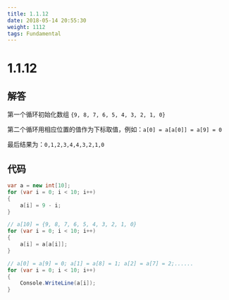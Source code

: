 ```yaml
---
title: 1.1.12
date: 2018-05-14 20:55:30
weight: 1112
tags: Fundamental
---
```


# 1.1.12


## 解答

第一个循环初始化数组 `{9, 8, 7, 6, 5, 4, 3, 2, 1, 0}`

第二个循环用相应位置的值作为下标取值，例如：`a[0] = a[a[0]] = a[9] = 0`

最后结果为：`0,1,2,3,4,4,3,2,1,0`

## 代码

```csharp
var a = new int[10];
for (var i = 0; i < 10; i++)
{
    a[i] = 9 - i;
}

// a[10] = {9, 8, 7, 6, 5, 4, 3, 2, 1, 0}
for (var i = 0; i < 10; i++)
{
    a[i] = a[a[i]];
}

// a[0] = a[9] = 0; a[1] = a[8] = 1; a[2] = a[7] = 2;......
for (var i = 0; i < 10; i++)
{
    Console.WriteLine(a[i]);
}

```

